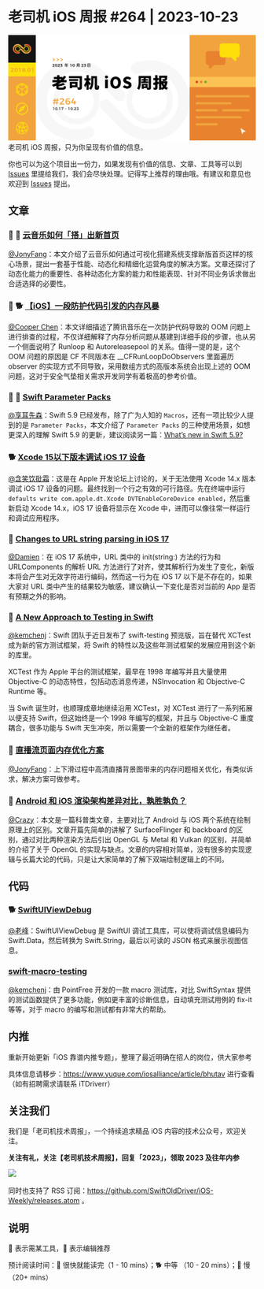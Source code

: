 # 老司机 iOS 周报 #264 | 2023-10-23


![ios-weekly](https://github.com/SwiftOldDriver/iOS-Weekly/blob/master/assets/weekly-header/264.png?raw=true)
老司机 iOS 周报，只为你呈现有价值的信息。

你也可以为这个项目出一份力，如果发现有价值的信息、文章、工具等可以到 [Issues](https://github.com/SwiftOldDriver/iOS-Weekly/issues) 里提给我们，我们会尽快处理。记得写上推荐的理由哦。有建议和意见也欢迎到 [Issues](https://github.com/SwiftOldDriver/iOS-Weekly/issues) 提出。

## 文章

### 🌟 🐎 [云音乐如何「搭」出新首页](https://mp.weixin.qq.com/s/rZzpXrU3T_0gbKhpM0M4dA)

[@JonyFang](https://github.com/JonyFang)：本文介绍了云音乐如何通过可视化搭建系统支撑新版首页这样的核心场景，提出一套基于性能、动态化和精细化运营角度的解决方案。文章还探讨了动态化能力的重要性、各种动态化方案的能力和性能表现、针对不同业务诉求做出合适选择的必要性。

### 🌟 🐕 [【iOS】一段防护代码引发的内存风暴](https://mp.weixin.qq.com/s/zgwciJibBxyrA_wT2-w3QQ)

[@Cooper Chen](https://github.com/cjlcooper)：本文详细描述了腾讯音乐在一次防护代码导致的 OOM 问题上进行排查的过程，不仅详细解释了内存分析问题从基建到详细手段的步骤，也从另一个侧面说明了 Runloop 和 Autoreleasepool 的关系。值得一提的是，这个 OOM 问题的原因是 CF 不同版本在 __CFRunLoopDoObservers 里面遍历 observer 的实现方式不同导致，采用数组方式的高版本系统会出现上述的 OOM 问题，这对于安全气垫相关需求开发同学有着极高的参考价值。

### 🌟 🐢 [Swift Parameter Packs](https://paul-samuels.com/blog/2023/09/29/swift-parameter-packs/)

[@享耳先森](https://github.com/iblacksun)：Swift 5.9 已经发布，除了广为人知的 `Macros`，还有一项比较少人提到的是 `Parameter Packs`，本文介绍了 `Parameter Packs` 的三种使用场景，如想更深入的理解 Swift 5.9 的更新，建议阅读另一篇：[What’s new in Swift 5.9?](https://www.hackingwithswift.com/articles/258/whats-new-in-swift-5-9)

### 🐕 [Xcode 15以下版本调试 iOS 17 设备](https://developer.apple.com/forums/thread/730947?answerId=758061022#758061022)

[@含笑饮砒霜](https://weibo.com/chinafishnews/)：这是在 Apple 开发论坛上讨论的，关于无法使用 Xcode 14.x 版本调试 iOS 17 设备的问题。最终找到一个行之有效的可行路径。先在终端中运行 `defaults write com.apple.dt.Xcode DVTEnableCoreDevice enabled`，然后重新启动 Xcode 14.x，iOS 17 设备将显示在 Xcode 中，进而可以像往常一样运行和调试应用程序。

### 🐎 [Changes to URL string parsing in iOS 17](https://augmentedcode.io/2023/10/02/changes-to-url-string-parsing-in-ios-17/)

[@Damien](https://github.com/ZengyiMa)：在 iOS 17 系统中，URL 类中的 init(string:) 方法的行为和 URLComponents 的解析 URL 方法进行了对齐，使其解析行为发生了变化，新版本将会产生对无效字符进行编码，然而这一行为在 iOS 17 以下是不存在的，如果大家对 URL 类中产生的结果较为敏感，建议确认一下变化是否对当前的 App 是否有预期之外的影响。

### 🐎 [A New Approach to Testing in Swift](https://forums.swift.org/t/a-new-approach-to-testing-in-swift/67425)

[@kemchenj](https://kemchenj.github.io/)：Swift 团队于近日发布了 swift-testing 预览版，旨在替代 XCTest 成为新的官方测试框架，将 Swift 的特性以及这些年测试框架的发展应用到这个新的库里。

XCTest 作为 Apple 平台的测试框架，最早在 1998 年编写并且大量使用 Objective-C 的动态特性，包括动态消息传递，NSInvocation 和 Objective-C Runtime 等。

当 Swift 诞生时，也顺理成章地继续沿用 XCTest，对 XCTest 进行了一系列拓展以便支持 Swift，但这始终是一个 1998 年编写的框架，并且与 Objective-C 重度耦合，很多功能与 Swift 天生冲突，所以需要一个全新的框架作为继任者。


### 🐎 [直播流⻚⾯内存优化⽅案](https://mp.weixin.qq.com/s/RzOpU_50WIZjUUNuKOBShA)

[@JonyFang](https://github.com/JonyFang)：上下滑过程中高清直播背景图带来的内存问题相关优化，有类似诉求，解决方案可做参考。

### 🐎 [Android 和 iOS 渲染架构差异对比，孰胜孰负？](https://mp.weixin.qq.com/s/5s11skxtI5FHVTa3ZuqQ7g)

[@Crazy](https://github.com/jiyan135960)：本文是一篇科普类文章，主要对比了 Android 与 iOS 两个系统在绘制原理上的区别。文章开篇先简单的讲解了 SurfaceFlinger 和 backboard 的区别，通过对比两种渲染方法后引出 OpenGL 与 Metal 和 Vulkan 的区别，并简单的介绍了关于 OpenGL 的实现与缺点。文章的内容相对简单，没有很多的实现逻辑与长篇大论的代码，只是让大家简单的了解下双端绘制逻辑上的不同。

## 代码

### 🐕 [SwiftUIViewDebug](https://github.com/Kyle-Ye/SwiftUIViewDebug#swiftuiviewdebug)

[@老峰](https://github.com/gesantung)：SwiftUIViewDebug 是 SwiftUI 调试工具库，可以使将调试信息编码为 Swift.Data，然后转换为 Swift.String，最后以可读的 JSON 格式来展示视图信息。

### [swift-macro-testing](https://github.com/pointfreeco/swift-macro-testing)

[@kemchenj](https://kemchenj.github.io/)：由 PointFree 开发的一款 macro 测试库，对比 SwiftSyntax 提供的测试函数提供了更多功能，例如更丰富的诊断信息，自动填充测试用例的 fix-it 等等，对于 macro 的编写和测试都有非常大的帮助。

## 内推

重新开始更新「iOS 靠谱内推专题」，整理了最近明确在招人的岗位，供大家参考

具体信息请移步：https://www.yuque.com/iosalliance/article/bhutav 进行查看（如有招聘需求请联系 iTDriverr）

## 关注我们

我们是「老司机技术周报」，一个持续追求精品 iOS 内容的技术公众号，欢迎关注。

**关注有礼，关注【老司机技术周报】，回复「2023」，领取 2023 及往年内参**

![](https://github.com/SwiftOldDriver/iOS-Weekly/blob/master/assets/qrcode_for_wechat.jpg?raw=true)

同时也支持了 RSS 订阅：https://github.com/SwiftOldDriver/iOS-Weekly/releases.atom 。

## 说明

🚧 表示需某工具，🌟 表示编辑推荐

预计阅读时间：🐎 很快就能读完（1 - 10 mins）；🐕 中等 （10 - 20 mins）；🐢 慢（20+ mins）

